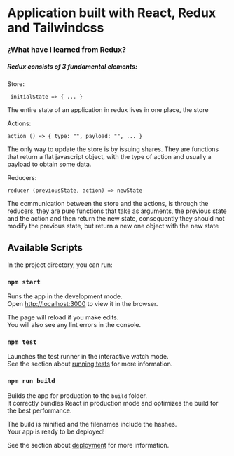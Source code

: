 # Application built with React, Redux and Tailwindcss

### ¿What have I learned from Redux?

##### Redux consists of 3 fundamental elements:

Store:

` initialState => { ... }`

The entire state of an application in redux lives in one place, the store

Actions:

`action () => { type: "", payload: "", ... }`

The only way to update the store is by issuing shares.
They are functions that return a flat javascript object, with the type of action and usually a payload to obtain some data.

Reducers:

`reducer (previousState, action) => newState `

The communication between the store and the actions, is through the reducers, they are pure functions that take as arguments, the previous state and the action and then return the new state, consequently they should not modify the previous state, but return a new one object with the new state

## Available Scripts

In the project directory, you can run:

### `npm start`

Runs the app in the development mode.\
Open [http://localhost:3000](http://localhost:3000) to view it in the browser.

The page will reload if you make edits.\
You will also see any lint errors in the console.

### `npm test`

Launches the test runner in the interactive watch mode.\
See the section about [running tests](https://facebook.github.io/create-react-app/docs/running-tests) for more information.

### `npm run build`

Builds the app for production to the `build` folder.\
It correctly bundles React in production mode and optimizes the build for the best performance.

The build is minified and the filenames include the hashes.\
Your app is ready to be deployed!

See the section about [deployment](https://facebook.github.io/create-react-app/docs/deployment) for more information.

